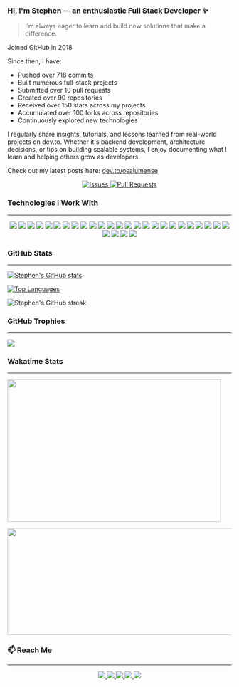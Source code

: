 <body id="top">  

### Hi, I'm Stephen — an enthusiastic Full Stack Developer ✨
> I’m always eager to learn and build new solutions that make a difference.

Joined GitHub in 2018

Since then, I have:
- Pushed over 718 commits  
- Built numerous full-stack projects
- Submitted over 10 pull requests
- Created over 90 repositories
- Received over 150 stars across my projects
- Accumulated over 100 forks across repositories
- Continuously explored new technologies  


I regularly share insights, tutorials, and lessons learned from real-world projects on dev.to. 
Whether it's backend development, architecture decisions, or tips on building scalable systems, I enjoy documenting what I learn and helping others grow as developers.

Check out my latest posts here: <a href="https://dev.to/osalumense">dev.to/osalumense</a>

<p align="center">
  <a href="https://github.com/Osalumense/github-readme-stats/issues">
    <img alt="Issues" src="https://img.shields.io/github/issues/Osalumense/github-readme-stats?color=0088ff" />
  </a>
  <a href="https://github.com/Osalumense/github-readme-stats/pulls">
    <img alt="Pull Requests" src="https://img.shields.io/github/issues-pr/Osalumense/github-readme-stats?color=0088ff" />
  </a>
</p>

### Technologies I Work With  
---

<p align="center">

  <!-- Frontend Technologies -->
  <img src="https://img.shields.io/badge/HTML5-E34F26?style=for-the-badge&logo=html5&logoColor=white" />
  <img src="https://img.shields.io/badge/CSS3-1572B6?style=for-the-badge&logo=css3&logoColor=white" />
  <img src="https://img.shields.io/badge/Sass-CC6699?style=for-the-badge&logo=sass&logoColor=white" />
  <img src="https://img.shields.io/badge/Tailwind_CSS-38B2AC?style=for-the-badge&logo=tailwind-css&logoColor=white" />
  <img src="https://img.shields.io/badge/Bootstrap-563D7C?style=for-the-badge&logo=bootstrap&logoColor=white" />
  <img src="https://img.shields.io/badge/JavaScript-F7DF1E?style=for-the-badge&logo=javascript&logoColor=black" />
  <img src="https://img.shields.io/badge/TypeScript-3178C6?style=for-the-badge&logo=typescript&logoColor=white" />
  <img src="https://img.shields.io/badge/jQuery-0769AD?style=for-the-badge&logo=jquery&logoColor=white" />
  <img src="https://img.shields.io/badge/AlpineJS-8BC0D0?style=for-the-badge&logo=alpine.js&logoColor=black" />
  <img src="https://img.shields.io/badge/Vue.js-35495E?style=for-the-badge&logo=vuedotjs&logoColor=4FC08D" />
  <img src="https://img.shields.io/badge/React-20232A?style=for-the-badge&logo=react&logoColor=61DAFB" />
  <img src="https://img.shields.io/badge/Next.js-000000?style=for-the-badge&logo=nextdotjs&logoColor=white" />

  <!-- Backend Technologies -->
  <img src="https://img.shields.io/badge/PHP-777BB4?style=for-the-badge&logo=php&logoColor=white" />
  <img src="https://img.shields.io/badge/Laravel-FF2D20?style=for-the-badge&logo=laravel&logoColor=white" />
  <img src="https://img.shields.io/badge/Node.js-339933?style=for-the-badge&logo=nodedotjs&logoColor=white" />
  <img src="https://img.shields.io/badge/Express.js-000000?style=for-the-badge&logo=express&logoColor=white" />
  <img src="https://img.shields.io/badge/WordPress-21759B?style=for-the-badge&logo=wordpress&logoColor=white" />

  <!-- Databases -->
  <img src="https://img.shields.io/badge/MySQL-005C84?style=for-the-badge&logo=mysql&logoColor=white" />
  <img src="https://img.shields.io/badge/PostgreSQL-4169E1?style=for-the-badge&logo=postgresql&logoColor=white" />
  <img src="https://img.shields.io/badge/MongoDB-47A248?style=for-the-badge&logo=mongodb&logoColor=white" />
  <img src="https://img.shields.io/badge/Redis-DD0031?style=for-the-badge&logo=redis&logoColor=white" />

  <!-- Tools and DevOps -->
  <img src="https://img.shields.io/badge/Git-F05032?style=for-the-badge&logo=git&logoColor=white" />
  <img src="https://img.shields.io/badge/GitHub-181717?style=for-the-badge&logo=github&logoColor=white" />
  <img src="https://img.shields.io/badge/NPM-CB3837?style=for-the-badge&logo=npm&logoColor=white" />
  <img src="https://img.shields.io/badge/Docker-2496ED?style=for-the-badge&logo=docker&logoColor=white" />

  <!-- Cloud & Hosting -->
  <img src="https://img.shields.io/badge/AWS-232F3E?style=for-the-badge&logo=amazonaws&logoColor=white" />
  <img src="https://img.shields.io/badge/Netlify-00C7B7?style=for-the-badge&logo=netlify&logoColor=white" />
  <img src="https://img.shields.io/badge/Vercel-000000?style=for-the-badge&logo=vercel&logoColor=white" />

  <!-- Data Format -->
  <img src="https://img.shields.io/badge/JSON-5E5C5C?style=for-the-badge&logo=json&logoColor=white" />

</p>


### GitHub Stats  
---

[![Stephen's GitHub stats](https://github-readme-stats.vercel.app/api?username=Osalumense&count_private=true&show_icons=true&theme=vue-dark)](https://github.com/Osalumense)

[![Top Languages](https://github-readme-stats.vercel.app/api/top-langs/?username=Osalumense&langs_count=8&layout=compact&theme=vue-dark)](https://github.com/Osalumense)

<p>
  <img src="https://github-readme-streak-stats.herokuapp.com?user=Osalumense&theme=vue-dark&hide_border=true&date_format=j%20M%5B%20Y%5D" alt="Stephen's GitHub streak" />
</p>

### GitHub Trophies  
---

<p>
  <img src="https://github-profile-trophy.vercel.app/?username=Osalumense&theme=algolia&column=5" />
</p>

### Wakatime Stats  
---

<p>
  <img src="https://wakatime.com/share/@steavean/8ba047a2-5f4f-488b-bcec-04dfd6ea44ce.svg" height="320" width="480" />
</p>
<p>
  <img src="https://github.com/user-attachments/assets/4b5044d7-f86f-4a86-9892-4cc0795957ba" height="240" width="860" />
</p>


### 📫 Reach Me  
---

<p align="center">
  <a href="https://www.linkedin.com/in/akugbe-stephen/" target="_blank">
    <img src="https://img.shields.io/badge/linkedin-0077B5?style=for-the-badge&logo=linkedin&logoColor=white" />
  </a>
  <a href="https://www.instagram.com/_a_stephen/" target="_blank">
    <img src="https://img.shields.io/badge/instagram-E4405F?style=for-the-badge&logo=instagram&logoColor=white" />
  </a>
  <a href="mailto:akugbestephen3@gmail.com" target="_blank">
    <img src="https://img.shields.io/badge/gmail-EA4335?style=for-the-badge&logo=gmail&logoColor=white" />
  </a>
  <a href="https://dev.to/osalumense" target="_blank">
    <img src="https://img.shields.io/badge/dev.to-0A0A0A?style=for-the-badge&logo=devdotto&logoColor=white" />
  </a>
  <a href="https://twitter.com/Itz_Steavean" target="_blank">
    <img src="https://img.shields.io/badge/twitter-1DA1F2?style=for-the-badge&logo=twitter&logoColor=white" />
  </a>
</p>

</body>
